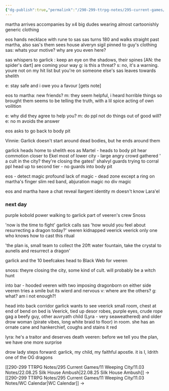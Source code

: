 ```yaml
---
{"dg-publish":true,"permalink":"/290-299-ttrpg-notes/295-current-games/11-weeping-city/11-03-notes/22-10-21-secret-identities-galore/"}
---
```



martha arrives
accompanies by x4 big dudes
wearing almost cartoonishly generic clothing

eos hands necklace with rune to sas
sas turns 180 and walks straight past martha, also sas's them
sees house alveryn sigil pinned to guy's clothing
sas: whats your motive? why are you even here?

sas whispers to garlick : keep an eye on the shadows, their spines [AN: the spider's dart] are coming your way
g: is this a threat?
s: no, it's a warning. youre not on my hit list but you're on someone else's
sas leaves towards shelith

e: stay safe and i owe you a favour
[gets note]

eos to martha: new friends?
m: they seem helpful, i heard horrible things so brought them
seems to be telling the truth, with a lil spice
acting of own voilition

e: why did they agree to help you?
m: do ppl not do things out of good will?
e: no
m avoids the answer

eos asks to go back to body pit

Vinnie: Garlick doesn't start around dead bodies, but he ends around them

garlick heads home to shelith
eos as Martel - heads to body pit
hear commotion closer to Ekel
most of lower city - large angry crowd gathered
' a cult in the city? they're closing the gates!' 
shalvyl guards trying to corral ppl
head up to second tier - no guards
into body pit

eos - detect magic
profound lack of magic - dead zone except a ring on martha's finger
slim red band, abjuration magic
no div magic

eos and martha have a chat
reveal llargent identity
m doesn't know Lara'el

### next day

purple kobold power walking to garlick
part of veeren's crew
Snoss

'now is the time to fight'
garlick calls sas
'how would you feel about resurrecting a dragon today?'
veeren kidnapped veerick
veerick only one who knows how to cast this ritual

'the plan is, small team to collect the 20ft water fountain, take the crystal to aunelis and resurrect a dragon'

garlick and the 10 beefcakes head to Black Web for veeren

snoss: theyre closing the city, some kind of cult. will probably be a witch hunt

into bar - hooded veeren with two imposing dragonborn on either side
veeren tries a smile but its wierd and nervous
v: where are the others?
g: what? am i not enough?!

head into back corridor
garlick wants to see veerick
small room, chest at end of bend
on bed is Veerick, tied up
desor robes, purple eyes, crude rope gag
a beefy guy, other auvryath child (Lyra - very seaweathered) and older drow woman (pirate vibes, long white braid to floor) in room.
she has an ornate cane and hankerchief, coughs and stains it red

lyra: he's a traitor and deserves death
veeren: before we tell you the plan, we have one more surprise

drow lady steps forward: garlick, my child, my faithful apostle. it is I, Idrith
one of the OG dragons




[[290-299 TTRPG Notes/295 Current Games/11 Weeping City/11.03 Notes/22.08.25 Silk House Ambush\|22.08.25 Silk House Ambush]] -> [[290-299 TTRPG Notes/295 Current Games/11 Weeping City/11.03 Notes/WC Calendar\|WC Calendar]] -> 